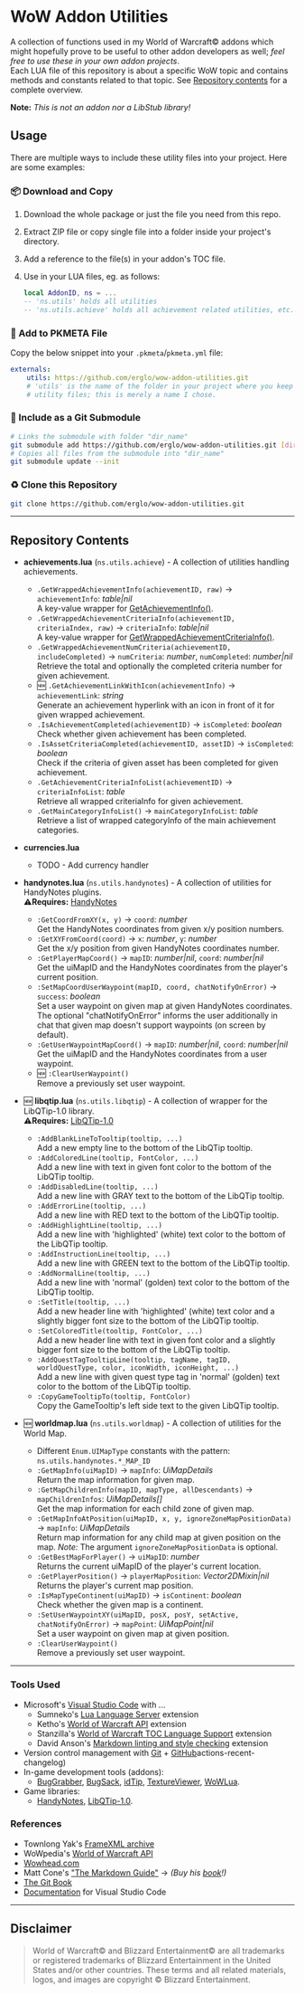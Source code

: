 # WoW Addon Utilities

A collection of functions used in my World of Warcraft© addons which might hopefully prove to be useful to other addon developers as well; _feel free to use these in your own addon projects_.  
Each LUA file of this repository is about a specific WoW topic and contains methods and constants related to that topic. See [Repository contents](#repository-contents) for a complete overview.

**Note:** _This is not an addon nor a LibStub library!_
&nbsp;  

## Usage

There are multiple ways to include these utility files into your project. Here are some examples:

### 📦 Download and Copy

1. Download the whole package or just the file you need from this repo.
2. Extract ZIP file or copy single file into a folder inside your project's directory.
3. Add a reference to the file(s) in your addon's TOC file.
4. Use in your LUA files, eg. as follows:

    ```lua
    local AddonID, ns = ...
    -- 'ns.utils' holds all utilities
    -- 'ns.utils.achieve' holds all achievement related utilities, etc.
    ```

### 📝 Add to PKMETA File

Copy the below snippet into your `.pkmeta`/`pkmeta.yml` file:

```yaml
externals:
    utils: https://github.com/erglo/wow-addon-utilities.git
    # 'utils' is the name of the folder in your project where you keep the
    # utility files; this is merely a name I chose.
```

### 🔗 Include as a Git Submodule

```bash
# Links the submodule with folder "dir_name"
git submodule add https://github.com/erglo/wow-addon-utilities.git [dir_name]
# Copies all files from the submodule into "dir_name"
git submodule update --init
```

### ♻️ Clone this Repository

```bash
git clone https://github.com/erglo/wow-addon-utilities.git
```

----

## Repository Contents

- **achievements.lua** (`ns.utils.achieve`) - A collection of utilities handling achievements.
  + `.GetWrappedAchievementInfo(achievementID, raw)` &rarr; `achievementInfo`: _table|nil_  
    A key-value wrapper for [GetAchievementInfo()](https://wowpedia.fandom.com/wiki/API_GetAchievementInfo).
  + `.GetWrappedAchievementCriteriaInfo(achievementID, criteriaIndex, raw)` &rarr; `criteriaInfo`: _table|nil_  
    A key-value wrapper for [GetWrappedAchievementCriteriaInfo()](https://wowpedia.fandom.com/wiki/API_GetAchievementCriteriaInfo).
  + `.GetWrappedAchievementNumCriteria(achievementID, includeCompleted)` &rarr; `numCriteria`: _number_, `numCompleted`: _number|nil_  
    Retrieve the total and optionally the completed criteria number for given achievement.
  + :new: `.GetAchievementLinkWithIcon(achievementInfo)` &rarr; `achievementLink`: _string_  
    Generate an achievement hyperlink with an icon in front of it for given wrapped achievement.
  + `.IsAchievementCompleted(achievementID)` &rarr; `isCompleted`: _boolean_  
    Check whether given achievement has been completed.
  + `.IsAssetCriteriaCompleted(achievementID, assetID)` &rarr; `isCompleted`: _boolean_  
    Check if the criteria of given asset has been completed for given achievement.
  + `.GetAchievementCriteriaInfoList(achievementID)` &rarr; `criteriaInfoList`: _table_  
    Retrieve all wrapped criteriaInfo for given achievement.
  + `.GetMainCategoryInfoList()` &rarr; `mainCategoryInfoList`: _table_  
    Retrieve a list of wrapped categoryInfo of the main achievement categories.

- **currencies.lua**
  + TODO - Add currency handler

- **handynotes.lua** (`ns.utils.handynotes`) - A collection of utilities for HandyNotes plugins.  
  ⚠️**Requires:** [HandyNotes](https://www.curseforge.com/wow/addons/handynotes "Visit CurseForge.com")
  + `:GetCoordFromXY(x, y)` &rarr; `coord`: _number_  
    Get the HandyNotes coordinates from given x/y position numbers.
  + `:GetXYFromCoord(coord)` &rarr; `x`: _number_, `y`: _number_  
    Get the x/y position from given HandyNotes coordinates number.
  + `:GetPlayerMapCoord()` &rarr; `mapID`: _number|nil_, `coord`: _number|nil_  
    Get the uiMapID and the HandyNotes coordinates from the player's current position.
  + `:SetMapCoordUserWaypoint(mapID, coord, chatNotifyOnError)` &rarr; `success`: _boolean_  
    Set a user waypoint on given map at given HandyNotes coordinates. The optional "chatNotifyOnError" informs the user additionally in chat that given map doesn't support waypoints (on screen by default).
  + `:GetUserWaypointMapCoord()` &rarr; `mapID`: _number|nil_, `coord`: _number|nil_  
    Get the uiMapID and the HandyNotes coordinates from a user waypoint.
  + :new: `:ClearUserWaypoint()`  
    Remove a previously set user waypoint.

- :new: **libqtip.lua** (`ns.utils.libqtip`) - A collection of wrapper for the LibQTip-1.0 library.  
  ⚠️**Requires:** [LibQTip-1.0](https://www.curseforge.com/wow/addons/libqtip-1-0 "Visit CurseForge.com")  
  + `:AddBlankLineToTooltip(tooltip, ...)`  
    Add a new empty line to the bottom of the LibQTip tooltip.
  + `:AddColoredLine(tooltip, FontColor, ...)`  
    Add a new line with text in given font color to the bottom of the LibQTip tooltip.
  + `:AddDisabledLine(tooltip, ...)`  
    Add a new line with GRAY text to the bottom of the LibQTip tooltip.
  + `:AddErrorLine(tooltip, ...)`  
    Add a new line with RED text to the bottom of the LibQTip tooltip.
  + `:AddHighlightLine(tooltip, ...)`  
    Add a new line with 'highlighted' (white) text color to the bottom of the LibQTip tooltip.
  + `:AddInstructionLine(tooltip, ...)`  
    Add a new line with GREEN text to the bottom of the LibQTip tooltip.
  + `:AddNormalLine(tooltip, ...)`  
    Add a new line with 'normal' (golden) text color to the bottom of the LibQTip tooltip.
  + `:SetTitle(tooltip, ...)`  
    Add a new header line with 'highlighted' (white) text color and a slightly bigger font size to the bottom of the LibQTip tooltip.
  + `:SetColoredTitle(tooltip, FontColor, ...)`  
    Add a new header line with text in given font color and a slightly bigger font size to the bottom of the LibQTip tooltip.
  + `:AddQuestTagTooltipLine(tooltip, tagName, tagID, worldQuestType, color, iconWidth, iconHeight, ...)`  
    Add a new line with given quest type tag in 'normal' (golden) text color to the bottom of the LibQTip tooltip.
  + `:CopyGameTooltipTo(tooltip, FontColor)`  
    Copy the GameTooltip's left side text to the given LibQTip tooltip.

- :new: **worldmap.lua** (`ns.utils.worldmap`) - A collection of utilities for the World Map.
  + Different `Enum.UIMapType` constants with the pattern: `ns.utils.handynotes.*_MAP_ID`
  + `:GetMapInfo(uiMapID)` &rarr; `mapInfo`: _UiMapDetails_  
    Return the map information for given map.
  + `:GetMapChildrenInfo(mapID, mapType, allDescendants)` &rarr; `mapChildrenInfos`: _UiMapDetails[]_  
    Get the map information for each child zone of given map.
  + `:GetMapInfoAtPosition(uiMapID, x, y, ignoreZoneMapPositionData)` &rarr; `mapInfo`: _UiMapDetails_  
    Return map information for any child map at given position on the map. _Note:_ The argument `ignoreZoneMapPositionData` is optional.
  + `:GetBestMapForPlayer()` &rarr; `uiMapID`: _number_  
    Returns the current uiMapID of the player's current location.
  + `:GetPlayerPosition()` &rarr; `playerMapPosition`: _Vector2DMixin|nil_  
    Returns the player's current map position.
  + `:IsMapTypeContinent(uiMapID)` &rarr; `isContinent`: _boolean_  
    Check whether the given map is a continent.
  + `:SetUserWaypointXY(uiMapID, posX, posY, setActive, chatNotifyOnError)` &rarr; `mapPoint`: _UiMapPoint|nil_  
    Set a user waypoint on given map at given position.
  + `:ClearUserWaypoint()`  
    Remove a previously set user waypoint.

----

### Tools Used

- Microsoft's [Visual Studio Code](https://code.visualstudio.com) with ...
  + Sumneko's [Lua Language Server](https://github.com/LuaLS/lua-language-server) extension
  + Ketho's [World of Warcraft API](https://github.com/Ketho/vscode-wow-api) extension
  + Stanzilla's [World of Warcraft TOC Language Support](https://github.com/Stanzilla/vscode-wow-toc) extension
  + David Anson's [Markdown linting and style checking](https://github.com/DavidAnson/vscode-markdownlint) extension
- Version control management with [Git](https://git-scm.com) + [GitHub](https://github.com/)actions-recent-changelog)
- In-game development tools (addons):
  + [BugGrabber](https://www.curseforge.com/wow/addons/bug-grabber),
    [BugSack](https://www.curseforge.com/wow/addons/bugsack),
    [idTip](https://www.curseforge.com/wow/addons/idtip),
    [TextureViewer](https://www.curseforge.com/wow/addons/textureviewer),
    [WoWLua](https://www.curseforge.com/wow/addons/wowlua).  
- Game libraries:
  + [HandyNotes](https://www.curseforge.com/wow/addons/handynotes),
    [LibQTip-1.0](https://www.curseforge.com/wow/addons/libqtip-1-0).

### References

- Townlong Yak's [FrameXML archive](https://www.townlong-yak.com/framexml/live)
- WoWpedia's [World of Warcraft API](https://wowpedia.fandom.com/wiki/World_of_Warcraft_API)
- [Wowhead.com](https://www.wowhead.com)
- Matt Cone's ["The Markdown Guide"](https://www.markdownguide.org) &rarr; *(Buy his [book](https://www.markdownguide.org/book)!)*
- [The Git Book](https://git-scm.com/book)
- [Documentation](https://code.visualstudio.com/docs) for Visual Studio Code

----

## Disclaimer

> World of Warcraft© and Blizzard Entertainment© are all trademarks or registered trademarks of Blizzard Entertainment in the United States and/or other countries. These terms and all related materials, logos, and images are copyright © Blizzard Entertainment.
